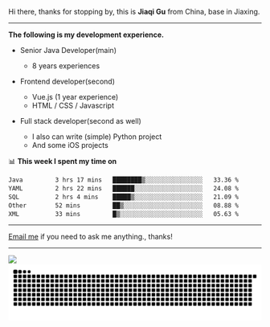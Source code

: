 Hi there, thanks for stopping by, this is **Jiaqi Gu** from China, base in Jiaxing.

---

**The following is my development experience.**

- Senior Java Developer(main)
  - 8 years experiences

- Frontend developer(second)
  - Vue.js (1 year experience)
  - HTML / CSS / Javascript
  
- Full stack developer(second as well)
  - I also can write (simple) Python project
  - And some iOS projects

📊 **This week I spent my time on**
<!--START_SECTION:waka-->

```txt
Java         3 hrs 17 mins   ████████▒░░░░░░░░░░░░░░░░   33.36 %
YAML         2 hrs 22 mins   ██████░░░░░░░░░░░░░░░░░░░   24.08 %
SQL          2 hrs 4 mins    █████▒░░░░░░░░░░░░░░░░░░░   21.09 %
Other        52 mins         ██▒░░░░░░░░░░░░░░░░░░░░░░   08.88 %
XML          33 mins         █▒░░░░░░░░░░░░░░░░░░░░░░░   05.63 %
```

<!--END_SECTION:waka-->

---

[Email me](mailto:htk2klwgr@mozmail.com?subject=Hiring_from_GitHub) if you need to ask me anything., thanks!

---

![]( https://visitor-badge.glitch.me/badge?page_id=githubgujiaqi)
![]( https://github.com/droid-Q/droid-Q/raw/output/github-contribution-grid-snake.svg#gh-dark-mode-only)
